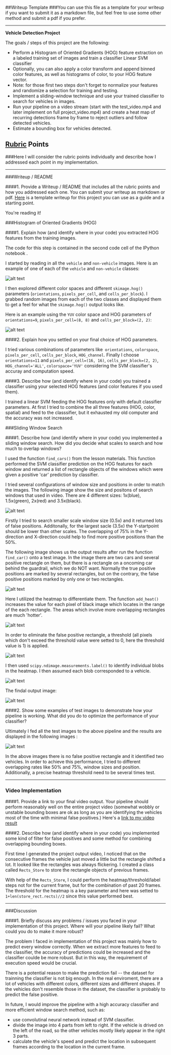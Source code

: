##Writeup Template
###You can use this file as a template for your writeup if you want to submit it as a markdown file, but feel free to use some other method and submit a pdf if you prefer.

---

**Vehicle Detection Project**

The goals / steps of this project are the following:

* Perform a Histogram of Oriented Gradients (HOG) feature extraction on a labeled training set of images and train a classifier Linear SVM classifier
* Optionally, you can also apply a color transform and append binned color features, as well as histograms of color, to your HOG feature vector. 
* Note: for those first two steps don't forget to normalize your features and randomize a selection for training and testing.
* Implement a sliding-window technique and use your trained classifier to search for vehicles in images.
* Run your pipeline on a video stream (start with the test_video.mp4 and later implement on full project_video.mp4) and create a heat map of recurring detections frame by frame to reject outliers and follow detected vehicles.
* Estimate a bounding box for vehicles detected.

[//]: # (Image References)
[image1]: ./output_images/car_not_car.png
[image2]: ./output_images/HOG_examples.png
[image3]: ./output_images/sliding_windows.png
[image4]: ./output_images/sliding_window.png
[image5]: ./output_images/sliding_windows_test_image.png
[image6]: ./output_images/heatmap_all.png
[image7]: ./output_images/threshold.png
[image8]: ./output_images/labels.png
[image9]: ./output_images/result.png
[image11]: ./examples/bboxes_and_heat.png
[image12]: ./examples/labels_map.png
[image13]: ./examples/output_bboxes.png
[video1]: ./project_video.mp4

## [Rubric](https://review.udacity.com/#!/rubrics/513/view) Points
###Here I will consider the rubric points individually and describe how I addressed each point in my implementation.  

---
###Writeup / README

####1. Provide a Writeup / README that includes all the rubric points and how you addressed each one.  You can submit your writeup as markdown or pdf.  [Here](https://github.com/udacity/CarND-Vehicle-Detection/blob/master/writeup_template.md) is a template writeup for this project you can use as a guide and a starting point.  

You're reading it!

###Histogram of Oriented Gradients (HOG)

####1. Explain how (and identify where in your code) you extracted HOG features from the training images.

The code for this step is contained in the second code cell of the IPython notebook .  

I started by reading in all the `vehicle` and `non-vehicle` images.  Here is an example of one of each of the `vehicle` and `non-vehicle` classes:

![alt text][image1]

I then explored different color spaces and different `skimage.hog()` parameters (`orientations`, `pixels_per_cell`, and `cells_per_block`).  I grabbed random images from each of the two classes and displayed them to get a feel for what the `skimage.hog()` output looks like.

Here is an example using the `YUV` color space and HOG parameters of `orientations=9`, `pixels_per_cell=(8, 8)` and `cells_per_block=(2, 2)`:


![alt text][image2]

####2. Explain how you settled on your final choice of HOG parameters.

I tried various combinations of parameters like` orientations`, `colorspace`,  `pixels_per_cell`, `cells_per_block`, `HOG_channel`. Finally I choose `orientations=11` and `pixels_per_cell=(16, 16)`,  `cells_per_block=(2, 2)`, `HOG_channel='ALL'`, `colorspace='YUV'` considering the SVM classifier's accuray and computation speed.

####3. Describe how (and identify where in your code) you trained a classifier using your selected HOG features (and color features if you used them).

I trained a linear SVM feeding the HOG features only with default classifier parameters. At first I tried to combine the all three features (HOG, color, spatial) and feed to the classsifier, but it exhausted my old computer and the accuracy was not increased.

###Sliding Window Search

####1. Describe how (and identify where in your code) you implemented a sliding window search.  How did you decide what scales to search and how much to overlap windows?

I used the function `find_cars()` from the lesson materials.  This function performed the SVM classifier prediction on the HOG features for each window and returned a list of rectangle objects of the windows which were given a positive 'car' prediction by classifier.

I tried several configurations of window size and positions in order to match the images. The following image show the size and positons of search windows that used in video. There are 4 different sizes: 1x(blue), 1.5x(green), 2x(red) and 3.5x(black).

![alt text][image3]

Firstly I tried to search smaller scale window size (0.5x) and it returned lots of false positions. Additonally,  for the largest sacle (3.5x) the Y-startpoint should be lower than other scales. The overlapping of 75% in the Y-direction and X-direction could help to find more positive positions than the 50%.

The following image shows us the output results after run the function `find_car()` onto a test image. In the image there are two cars and several positive rectangle on them, but there is a rectangle on a oncoming car behind the guardrail, which we do NOT want. Normally the true positive positions are marked by several rectangles,  but on the contrary, the false positive positions marked by only one or two rectangles.

![alt text][image5]

Here I utilized the heatmap to differentiate them. The function `add_heat()` increases the value for each pixel of black image which locates in the range of the each rectangle. The areas which involve more overlapping rectangles are much 'hotter'.  

![alt text][image6]

In order to eliminate the false positive rectangle, a threshold (all pixels which don't exceed the threshold value were setted to 0, here the threshold value is 1) is applied.

![alt text][image7]

I then used `scipy.ndimage.measurements.label()` to identify individual blobs in the heatmap.  I then assumed each blob corresponded to a vehicle. 

![alt text][image8]

The findal output image:

![alt text][image9]

####2. Show some examples of test images to demonstrate how your pipeline is working.  What did you do to optimize the performance of your classifier?

Ultimately I fed all the test images to the above pipeline and the results are displayed in the following images :

![alt text][image4]

In the above images there is no false positive rectangle and it identified two vehicles. In order to achieve this performance, I tried to different overlapping rates like 50% and 75%, window sizes and position. Additionally, a precise heatmap threshold need to be several times test. 

---
### Video Implementation

####1. Provide a link to your final video output.  Your pipeline should perform reasonably well on the entire project video (somewhat wobbly or unstable bounding boxes are ok as long as you are identifying the vehicles most of the time with minimal false positives.)
Here's a [link to my video result](./project_video_out_advanced.mp4)


####2. Describe how (and identify where in your code) you implemented some kind of filter for false positives and some method for combining overlapping bounding boxes.

First time I generated the project  output video, I noticed that on the consecutive frames the vehicle just moved a little but the rectangle shifted a lot. It looked like the rectangles was always flickering. I created a class called `Rects_Store` to store the rectangle objects of previous frames. 

With help of the `Rects_Store`,  I could perform the heatmap/threshold/label steps not for the current frame, but for the combination of past 20 frames. The threshold for the heatmap is a key parameter and here was setted to `1+len(store_rect.rects)//2` since this value performed best.

---

###Discussion

####1. Briefly discuss any problems / issues you faced in your implementation of this project.  Where will your pipeline likely fail?  What could you do to make it more robust?

The problem I faced in  implementation of this project was mainly how to predict  every window correctly.  When we extract more features to feed to the classifier, the accuracy of predictions could be increased and the classifier coulde be more robust. But in this way, the requirement of execution speed would be crucial. 

There is a potential reason to make the prediction fail -- the dataset for trainning the classifier is not big enough. In the real enviroment, there are a lot of vehicles with different colors, different sizes and different shapes. If the vehicles don't resemble those in the dataset, the classifier is probably to predict the false positive.

In future, I would improve the pipeline with a high accuracy classifier and more efficient window search method, such as:
- use convolutinal neural network instead of SVM classifier.
- divide the image into 4 parts from left to right. If the vehicle is drived on the left of the road, so the other vehicles mostly likely appear in the right 3 parts.
- calculate the vehicle's speed and predict the location in subsequent frames according to the location in the current frame. 


